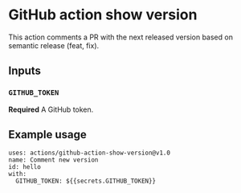 # GitHub action show version

This action comments a PR with the next released version based on semantic release (feat, fix).

## Inputs

### `GITHUB_TOKEN`

**Required** A GitHub token.

## Example usage

```
uses: actions/github-action-show-version@v1.0
name: Comment new version
id: hello
with:
  GITHUB_TOKEN: ${{secrets.GITHUB_TOKEN}}
```
